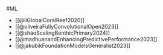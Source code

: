 #ML 

- [[@liGlobalCoralReef2020]]
- [[@oliveiraFullyConvolutionalOpen2023]]
- [[@shaoScalingBenthicPrimary2024]]
- [[@madhuanandEnhancingPredictivePerformance2023]]
- [[@jakubikFoundationModelsGeneralist2023]]
